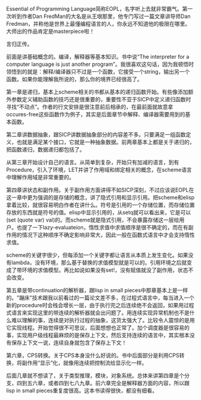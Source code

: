 Essential of Programming Language简称EOPL，名字听上去就非常霸气。第一次听到作者Dan FredMan的大名是从王垠那里，他专门写过一篇文章讲导师Dan Fredman，并称他是世界上最懂编程语言的人，你永远不知道他的极限在哪里。大师出的作品肯定是masterpiece啦！

言归正传。

前面是讲基础概念的。编译，解释器等基本知识。书中说“The interpreter for a computer language is just another program”。我很喜欢这句话，因为我顿悟时领悟到的就是：解释/编译器只不过是一个函数，它接受一个string，输出另一个函数。如果你能理解我所说的，那么你的境界已经很高了。

第一章是递归，基本上scheme相关的书都从基本的递归函数开始。有些像添加额外参数定义辅助函数的技巧还是很重要的，重要性不亚于SICP中定义递归函数时寻找“不动点”。作者的行文安排是很注意前后相承的，在最前面就故意拿occures-free这些函数作为例子，其实是后面章节中解释、编译器需要用到的基本函数。

第二章讲数据抽象，跟SICP讲数据抽象部分的内容差不多。只要满足一组函数定义，也就是满足某个接口，它就是一种抽象数据。前两章基本上都是关于递归的，把函数递归，数据递归都包括了。

从第三章开始设计自己的语言。从简单到复杂，开始只有加减的语言，到有Procedure，引入了环境，LET并讲了作用域和绑定相关的概念，在scheme语言中理解作用域是非常重要的。

第四章讲状态和副作用。关于副作用方面讲得不如SICP深刻，不过应该说EOPL在这一章中更为强调的是存储的概念，讲了隐式引用和显示引用。把scheme和elisp拿着比较，就很容易明白作者在讲什么。符号是引用的一个存储位置，而存储位置存放的东西就是符号的值。elisp中显示引用的，从setq就可以看出来，它是可以(set (quote var) val)的。而scheme就是隐式引用，不会暴露存储这一层给用户。也提了一下lazy-evaluateion，惰性求值中求值顺序是很不确定的，而在有副作用的情况下这种顺序不确定影响非常大，因此一般在函数式语言中才会支持惰性求值。

scheme的关键字很少，但每添加一个关键字都让语言从本质上发生变化。如果没有lambda，没有环境，那么基于替换的求值模型就是可以的。引用环境之后就变成了带环境的求值模型。再比如说如果没有set!，没有赋值就没了副作用，状态不会改变。

第五章是带continuation的解析器，跟lisp in small pieces中那章基本上是一样的。"蹦床"技术跟我以前看过的一篇论文差不多，在过程式语言中，每当进入一个新的procedure时会栈会增长一层，由于执行完之后连续绝不会返回，如果用过程式语言来实现这里的带连续的解析器就会出问题了。用连续实现异常机制也不是什么难以理解的事，连续是对执行过程的抽象，这货太强大了。比较令人震惊的是用它实现线程。开始觉得很不可思议，后面想想也正常了。加个调度器是很容易的事，实现用户级线程最麻烦的是保存上下文，然后支持连续的语言中，其实根本没有保存上下文一说，连续自身就包含了保存上下文！

第六章，CPS转换。关于CPS本身没什么好说的。书中后面部分是利用CPS转换，将副作用“显示”化，就像用连续把控制流给显示化一样。

后面几章就不想读了，关于类型推理，模块，对象系统。总体来讲第四章是个分支，四到五六章，或者四到七八九章。前六章完全是解释器方面的内容，所以跟lisp in small pieces重复度很高。这本书读得很快，都没有细看。
